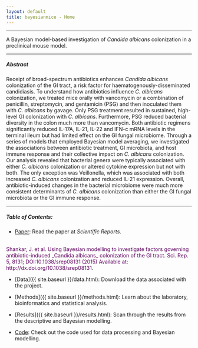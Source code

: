 ```yaml
---
layout: default
title: bayesianmice - Home
---
```

---
A Bayesian model-based investigation of _Candida albicans_ colonization in a preclinical mouse model.

---

##### Abstract
Receipt of broad-spectrum antibiotics enhances _Candida albicans_ colonization of the GI tract, a risk factor for haematogenously-disseminated candidiasis. To understand how antibiotics influence _C. albicans_ colonization, we treated mice orally with vancomycin or a combination of penicillin, streptomycin, and gentamicin (PSG) and then inoculated them with _C. albicans_ by gavage. Only PSG treatment resulted in sustained, high-level GI colonization with _C. albicans_. Furthermore, PSG reduced bacterial diversity in the colon much more than vancomycin. Both antibiotic regimens significantly reduced IL-17A, IL-21, IL-22 and IFN-c mRNA levels in the terminal ileum but had limited effect on the GI fungal microbiome. Through a series of models that employed Bayesian model averaging, we investigated the associations between antibiotic treatment, GI microbiota, and host immune response and their collective impact on _C. albicans_ colonization. Our analysis revealed that bacterial genera were typically associated with either _C. albicans_ colonization or altered cytokine expression but not with both. The only exception was Veillonella, which was associated with both increased _C. albicans_ colonization and reduced IL-21 expression. Overall, antibiotic-induced changes in the bacterial microbiome were much more consistent determinants of _C. albicans_ colonization than either the GI fungal microbiota or the GI immune response.


---
##### Table of Contents:

* [Paper](): Read the paper at _Scientific Reports_.
<br/>
<span style="color:#5e005e;">Shankar, J. et al. Using Bayesian modelling to investigate factors governing antibiotic-induced _Candida albicans_ colonization of the GI tract. Sci. Rep. 5, 8131; DOI:10.1038/srep08131 (2015) Available at: http://dx.doi.org/10.1038/srep08131</span>.

* [Data]({{ site.baseurl }}/data.html): Download the data associated with the project.

* [Methods]({{ site.baseurl }}/methods.html): Learn about the laboratory, bioinformatics and statistical analysis.

* [Results]({{ site.baseurl }}/results.html): Scan through the results from the descriptive and Bayesian modelling.

* [Code](https://github.com/openpencil/bayesianmice): Check out the code used for data processing and Bayesian modelling.
<br/>
